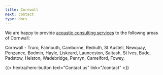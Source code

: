 ```yaml
---
title: Cornwall
next: contact
type: docs
---
```


We are happy to provide [acoustic consulting services](../services/) to the
followng areas of Cornwall:

Cornwall - Truro, Falmouth, Camborne, Redruth, St Austell, Newquay, Penzance,
Bodmin, Hayle, Liskeard, Launceston, Saltash, St Ives, Bude, Padstow, Helston,
Wadebridge, Penryn, Camelford, Fowey,

<p></p>

<div class="hx-mb-6">
{{< hextra/hero-button text="Contact us" link="/contact" >}}
</div>
